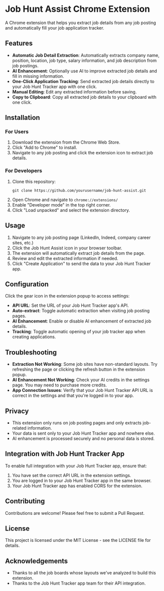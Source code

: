 # Job Hunt Assist Chrome Extension

A Chrome extension that helps you extract job details from any job posting and automatically fill your job application tracker.

## Features

- **Automatic Job Detail Extraction**: Automatically extracts company name, position, location, job type, salary information, and job description from job postings.
- **AI Enhancement**: Optionally use AI to improve extracted job details and fill in missing information.
- **One-Click Application Tracking**: Send extracted job details directly to your Job Hunt Tracker app with one click.
- **Manual Editing**: Edit any extracted information before saving.
- **Copy to Clipboard**: Copy all extracted job details to your clipboard with one click.

## Installation

### For Users

1. Download the extension from the Chrome Web Store.
2. Click "Add to Chrome" to install.
3. Navigate to any job posting and click the extension icon to extract job details.

### For Developers

1. Clone this repository:
   ```
   git clone https://github.com/yourusername/job-hunt-assist.git
   ```
2. Open Chrome and navigate to `chrome://extensions/`
3. Enable "Developer mode" in the top right corner.
4. Click "Load unpacked" and select the extension directory.

## Usage

1. Navigate to any job posting page (LinkedIn, Indeed, company career sites, etc.)
2. Click the Job Hunt Assist icon in your browser toolbar.
3. The extension will automatically extract job details from the page.
4. Review and edit the extracted information if needed.
5. Click "Create Application" to send the data to your Job Hunt Tracker app.

## Configuration

Click the gear icon in the extension popup to access settings:

- **API URL**: Set the URL of your Job Hunt Tracker app's API.
- **Auto-extract**: Toggle automatic extraction when visiting job posting pages.
- **AI Enhancement**: Enable or disable AI enhancement of extracted job details.
- **Tracking**: Toggle automatic opening of your job tracker app when creating applications.

## Troubleshooting

- **Extraction Not Working**: Some job sites have non-standard layouts. Try refreshing the page or clicking the refresh button in the extension popup.
- **AI Enhancement Not Working**: Check your AI credits in the settings page. You may need to purchase more credits.
- **App Connection Issues**: Verify that your Job Hunt Tracker API URL is correct in the settings and that you're logged in to your app.

## Privacy

- This extension only runs on job posting pages and only extracts job-related information.
- Your data is sent only to your Job Hunt Tracker app and nowhere else.
- AI enhancement is processed securely and no personal data is stored.

## Integration with Job Hunt Tracker App

To enable full integration with your Job Hunt Tracker app, ensure that:

1. You have set the correct API URL in the extension settings.
2. You are logged in to your Job Hunt Tracker app in the same browser.
3. Your Job Hunt Tracker app has enabled CORS for the extension.

## Contributing

Contributions are welcome! Please feel free to submit a Pull Request.

## License

This project is licensed under the MIT License - see the LICENSE file for details.

## Acknowledgements

- Thanks to all the job boards whose layouts we've analyzed to build this extension.
- Thanks to the Job Hunt Tracker app team for their API integration.
